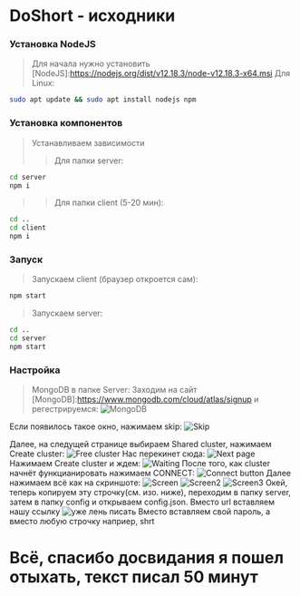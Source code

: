 # DoShort - исходники

### Установка NodeJS
> Для начала нужно установить [NodeJS]:https://nodejs.org/dist/v12.18.3/node-v12.18.3-x64.msi
> Для Linux: 
```bash
sudo apt update && sudo apt install nodejs npm
```

### Установка компонентов

>Устанавливаем зависимости
>>Для папки server:
```bash
cd server
npm i
```
>>Для папки client (5-20 мин):
```bash
cd ..
cd client
npm i
```

### Запуск 

> Запускаем client (браузер откроется сам):
```bash
npm start
```
>Запускаем server:
```bash
cd ..
cd server
npm start
```

### Настройка

> MongoDB в папке Server:
Заходим на сайт [MongoDB]:https://www.mongodb.com/cloud/atlas/signup и регестрируемся:
![MongoDB](https://i.imgur.com/y1aqYrW.png "MongoDB")

Если появилось такое окно, нажимаем skip:
![Skip](https://i.imgur.com/DyJ9UML.png "Skip On MongoDB")

Далее, на следущей странице выбираем Shared cluster, нажимаем Create cluster:
![Free cluster](https://i.imgur.com/v74JT6R.png "Free Cluster Mongo DB")
Нас перекинет сюда:
![Next page](https://i.imgur.com/IpfbNel.png)
Нажимаем Create cluster и ждем:
![Waiting](https://i.imgur.com/6Sxciki.png)
После того, как cluster начнёт функцианировать нажимаем CONNECT:
![Connect button](https://i.imgur.com/0DcIjWo.png)
Далее нажимаем всё как на скриншоте:
![Screen](https://i.imgur.com/AN852nw.png)
![Screen2](https://i.imgur.com/xAqnsSj.png)
![Screen3](https://i.imgur.com/ySjUy2G.png)
Окей, теперь копируем эту строчку(см. изо. ниже), переходим в папку server, затем в папку config и открываем config.json. Вместо url вставляем нашу ссылку
![уже лень писать](https://i.imgur.com/Rmwkcra.png)
Вместо <password> вставляем свой пароль, а вместо <dbname> любую строчку наприер, shrt

# Всё, спасибо досвидания я пошел отыхать, текст писал 50 минут
